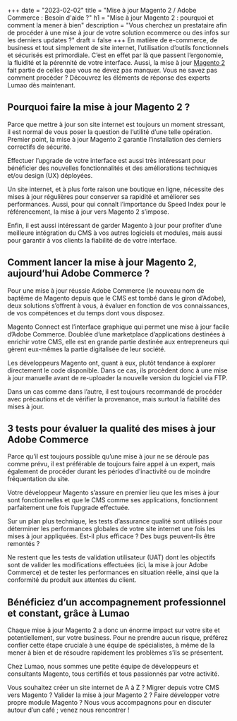 +++
date = "2023-02-02"
title = "Mise à jour Magento 2 / Adobe Commerce : Besoin d'aide ?"
h1 = "Mise à jour Magento 2 : pourquoi et comment la mener à bien"
description = "Vous cherchez un prestataire afin de procéder à une mise à jour de votre solution ecommerce ou des infos sur les derniers updates ?"
draft = false
+++
En matière de e-commerce, de business et tout simplement de site internet, l’utilisation d’outils fonctionnels et sécurisés est primordiale. C’est en effet par là que passent l’ergonomie, la fluidité et la pérennité de votre interface. Aussi, la mise à jour [Magento 2](/ecommerce/cms/magento/) fait partie de celles que vous ne devez pas manquer. Vous ne savez pas comment procéder ? Découvrez les éléments de réponse des experts Lumao dès maintenant.

## Pourquoi faire la mise à jour Magento 2 ?

Parce que mettre à jour son site internet est toujours un moment stressant, il est normal de vous poser la question de l’utilité d’une telle opération. Premier point, la mise à jour Magento 2 garantie l’installation des derniers correctifs de sécurité.

Effectuer l’upgrade de votre interface est aussi très intéressant pour bénéficier des nouvelles fonctionnalités et des améliorations techniques et/ou design (UX) déployées.

Un site internet, et à plus forte raison une boutique en ligne, nécessite des mises à jour régulières pour conserver sa rapidité et améliorer ses performances. Aussi, pour qui connaît l’importance du Speed Index pour le référencement, la mise à jour vers Magento 2 s’impose.

Enfin, il est aussi intéressant de garder Magento à jour pour profiter d’une meilleure intégration du CMS à vos autres logiciels et modules, mais aussi pour garantir à vos clients la fiabilité de de votre interface.

## Comment lancer la mise à jour Magento 2, aujourd’hui Adobe Commerce ?

Pour une mise à jour réussie Adobe Commerce (le nouveau nom de baptême de Magento depuis que le CMS est tombé dans le giron d’Adobe), deux solutions s’offrent à vous, à évaluer en fonction de vos connaissances, de vos compétences et du temps dont vous disposez.

Magento Connect est l’interface graphique qui permet une mise à jour facile d’Adobe Commerce. Doublée d’une marketplace d’applications destinées à enrichir votre CMS, elle est en grande partie destinée aux entrepreneurs qui gèrent eux-mêmes la partie digitalisée de leur société.

Les développeurs Magento ont, quant à eux, plutôt tendance à explorer directement le code disponible. Dans ce cas, ils procèdent donc à une mise à jour manuelle avant de re-uploader la nouvelle version du logiciel via FTP.

Dans un cas comme dans l’autre, il est toujours recommandé de procéder avec précautions et de vérifier la provenance, mais surtout la fiabilité des mises à jour.

## 3 tests pour évaluer la qualité des mises à jour Adobe Commerce

Parce qu’il est toujours possible qu’une mise à jour ne se déroule pas comme prévu, il est préférable de toujours faire appel à un expert, mais également de procéder durant les périodes d’inactivité ou de moindre fréquentation du site.

Votre développeur Magento s’assure en premier lieu que les mises à jour sont fonctionnelles et que le CMS comme ses applications, fonctionnent parfaitement une fois l’upgrade effectuée.

Sur un plan plus technique, les tests d’assurance qualité sont utilisés pour déterminer les performances globales de votre site internet une fois les mises à jour appliquées. Est-il plus efficace ? Des bugs peuvent-ils être remontés ?

Ne restent que les tests de validation utilisateur (UAT) dont les objectifs sont de valider les modifications effectuées (ici, la mise à jour Adobe Commerce) et de tester les performances en situation réelle, ainsi que la conformité du produit aux attentes du client.

## Bénéficiez d’un accompagnement professionnel et constant, grâce à Lumao

Chaque mise à jour Magento 2 a donc un énorme impact sur votre site et potentiellement, sur votre business. Pour ne prendre aucun risque, préférez confier cette étape cruciale à une équipe de spécialistes, à même de la mener à bien et de résoudre rapidement les problèmes s’ils se présentent.

Chez Lumao, nous sommes une petite équipe de développeurs et consultants Magento, tous certifiés et tous passionnés par votre activité.

Vous souhaitez créer un site internet de A à Z ? Migrer depuis votre CMS vers Magento ? Valider la mise à jour Magento 2 ? Faire développer votre propre module Magento ? Nous vous accompagnons pour en discuter autour d’un café ; venez nous rencontrer !
